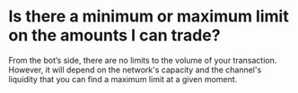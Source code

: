 #  Is there a minimum or maximum limit on the amounts I can trade?

From the bot’s side, there are no limits to the volume of your transaction. However, it will depend on the network's capacity and the channel's liquidity that you can find a maximum limit at a given moment.

